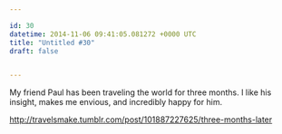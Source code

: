 ```yaml
---

id: 30
datetime: 2014-11-06 09:41:05.081272 +0000 UTC
title: "Untitled #30"
draft: false


---
```


My friend Paul has been traveling the world for three months. I like his insight, makes me envious, and incredibly happy for him.

http://travelsmake.tumblr.com/post/101887227625/three-months-later
